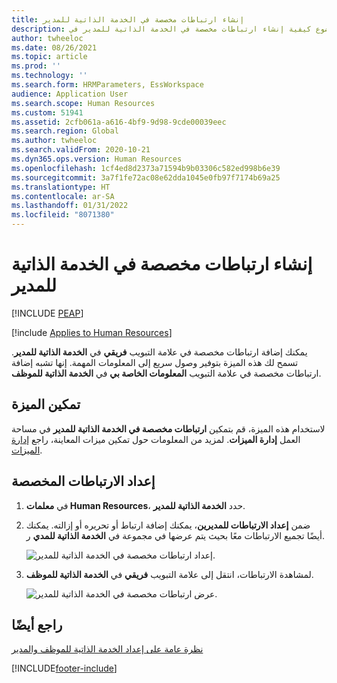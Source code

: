 ```yaml
---
title: إنشاء ارتباطات مخصصة في الخدمة الذاتية للمدير
description: يصف هذا الموضوع كيفية إنشاء ارتباطات مخصصة في الخدمة الذاتية للمدير في Dynamics 365 Human Resources.
author: twheeloc
ms.date: 08/26/2021
ms.topic: article
ms.prod: ''
ms.technology: ''
ms.search.form: HRMParameters, EssWorkspace
audience: Application User
ms.search.scope: Human Resources
ms.custom: 51941
ms.assetid: 2cfb061a-a616-4bf9-9d98-9cde00039eec
ms.search.region: Global
ms.author: twheeloc
ms.search.validFrom: 2020-10-21
ms.dyn365.ops.version: Human Resources
ms.openlocfilehash: 1cf4ed8d2373a71594b9b03306c582ed998b6e39
ms.sourcegitcommit: 3a7f1fe72ac08e62dda1045e0fb97f7174b69a25
ms.translationtype: HT
ms.contentlocale: ar-SA
ms.lasthandoff: 01/31/2022
ms.locfileid: "8071380"
---
```

# <a name="create-custom-links-in-manager-self-service"></a>إنشاء ارتباطات مخصصة في الخدمة الذاتية للمدير


[!INCLUDE [PEAP](../includes/peap-2.md)]

[!include [Applies to Human Resources](../includes/applies-to-hr.md)]

يمكنك إضافة ارتباطات مخصصة في علامة التبويب **فريقي** في **الخدمة الذاتية للمدير**. تسمح لك هذه الميزة بتوفير وصول سريع إلى المعلومات المهمة. إنها تشبه إضافة ارتباطات مخصصة في علامة التبويب **المعلومات الخاصة بي** في **الخدمة الذاتية للموظف**.

## <a name="enable-the-feature"></a>تمكين الميزة

لاستخدام هذه الميزة، قم بتمكين **ارتباطات مخصصة في الخدمة الذاتية للمدير‬** في مساحة العمل **إدارة الميزات**. لمزيد من المعلومات حول تمكين ميزات المعاينة، راجع [إدارة الميزات](hr-admin-manage-features.md).

## <a name="set-up-custom-links"></a>إعداد الارتباطات المخصصة

1. في **معلمات Human Resources**، حدد **الخدمة الذاتية للمدير**.

2. ضمن **إعداد الارتباطات للمديرين**، يمكنك إضافة ارتباط أو تحريره أو إزالته. يمكنك أيضًا تجميع الارتباطات معًا بحيث يتم عرضها في مجموعة في **الخدمة الذاتية للمدي** ر.

   ![إعداد ارتباطات مخصصة في الخدمة الذاتية للمدير.](./media/hr-employee-manager-self-service-custom-links-setup.png)

3. لمشاهدة الارتباطات، انتقل إلى علامة التبويب **فريقي** في **الخدمة الذاتية للموظف**.

   ![عرض ارتباطات مخصصة في الخدمة الذاتية للمدير.](./media/hr-employee-manager-self-service-custom-links-view.png)

## <a name="see-also"></a>راجع أيضًا

[نظرة عامة على إعداد الخدمة الذاتية للموظف والمدير](hr-employee-manager-self-service-overview.md)


[!INCLUDE[footer-include](../includes/footer-banner.md)]
